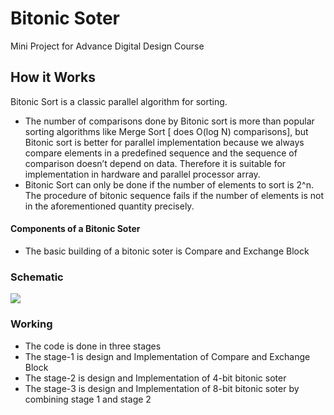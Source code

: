 # Bitonic Soter
Mini Project for Advance Digital Design Course
## How it Works 
Bitonic Sort is a classic parallel algorithm for sorting. 
* The number of comparisons done by Bitonic sort is more than popular sorting algorithms like Merge Sort [ does O(log N) comparisons], but Bitonic sort is better for parallel implementation because we always compare elements in a predefined sequence and the sequence of comparison doesn’t depend on data. Therefore it is suitable for implementation in hardware and parallel processor array.
* Bitonic Sort can only be done if the number of elements to sort is 2^n. The procedure of bitonic sequence fails if the number of elements is not in the aforementioned quantity precisely.
#### Components of a Bitonic Soter
* The basic building of a bitonic soter is Compare and Exchange Block
### Schematic
![](https://i.imgur.com/IyS0d5v.png)
### Working 
* The code is done in three stages
* The stage-1 is design and Implementation of Compare and Exchange Block
* The stage-2 is design and Implementation of 4-bit bitonic soter
* The stage-3 is design and Implementation of 8-bit bitonic soter by combining stage 1 and stage 2
 

